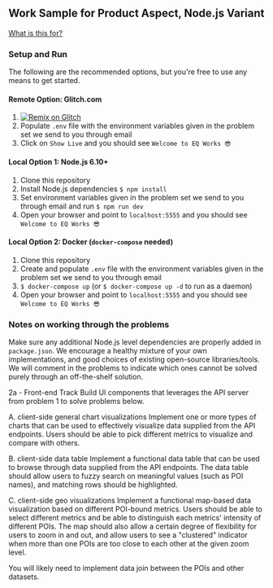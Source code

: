 ## Work Sample for Product Aspect, Node.js Variant

[What is this for?](https://github.com/EQWorks/work-samples#what-is-this)

### Setup and Run

The following are the recommended options, but you're free to use any means to get started.

#### Remote Option: Glitch.com

1. [![Remix on Glitch](https://cdn.glitch.com/2703baf2-b643-4da7-ab91-7ee2a2d00b5b%2Fremix-button.svg)](https://glitch.com/edit/#!/import/github/EQWorks/ws-product-nodejs)
2. Populate `.env` file with the environment variables given in the problem set we send to you through email
3. Click on `Show Live` and you should see `Welcome to EQ Works 😎`

#### Local Option 1: Node.js 6.10+

1. Clone this repository
2. Install Node.js dependencies `$ npm install`
3. Set environment variables given in the problem set we send to you through email and run `$ npm run dev`
4. Open your browser and point to `localhost:5555` and you should see `Welcome to EQ Works 😎`

#### Local Option 2: Docker (`docker-compose` needed)

1. Clone this repository
2. Create and populate `.env` file with the environment variables given in the problem set we send to you through email
3. `$ docker-compose up` (or `$ docker-compose up -d` to run as a daemon)
4. Open your browser and point to `localhost:5555` and you should see `Welcome to EQ Works 😎`

### Notes on working through the problems

Make sure any additional Node.js level dependencies are properly added in `package.json`. We encourage a healthy mixture of your own implementations, and good choices of existing open-source libraries/tools. We will comment in the problems to indicate which ones cannot be solved purely through an off-the-shelf solution.

2a - Front-end Track
Build UI components that leverages the API server from problem 1 to solve problems below.

A. client-side general chart visualizations
Implement one or more types of charts that can be used to effectively visualize data supplied from the API endpoints. Users should be able to pick different metrics to visualize and compare with others.

B. client-side data table
Implement a functional data table that can be used to browse through data supplied from the API endpoints. The data table should allow users to fuzzy search on meaningful values (such as POI names), and matching rows should be highlighted.

C. client-side geo visualizations
Implement a functional map-based data visualization based on different POI-bound metrics. Users should be able to select different metrics and be able to distinguish each metrics' intensity of different POIs. The map should also allow a certain degree of flexibility for users to zoom in and out, and allow users to see a "clustered" indicator when more than one POIs are too close to each other at the given zoom level.

You will likely need to implement data join between the POIs and other datasets.
